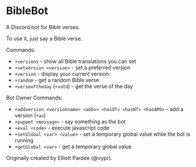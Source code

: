 # BibleBot
A Discord bot for Bible verses.

To use it, just say a Bible verse.

Commands:

* `+versions` - show all Bible translations you can set
* `+setversion <version>` - set a preferred version
* `+version` - display your current version
* `+random` - get a random Bible verse
* `+verseoftheday` (`+votd`) - get the verse of the day

Bot Owner Commands:

* `+addversion <versionname> <abbv> <hasOT> <hasNT> <hasAPO>` - add a version (`+av`)
* `+puppet <message>` - say something as the bot
* `+eval <code>` - execute javascript code
* `+setGlobal <var> <value>` - set a temporary global value while the bot is running
* `+getGlobal <var>` - get a temporary global value

Originally created by Elliott Pardee (@vypr).
